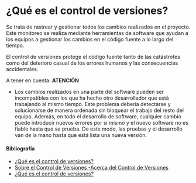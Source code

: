 # ¿Qué es el control de versiones?

Se trata de rastrear y gestionar todos los cambios realizados en el proyecto. Este monitoreo se realiza mediante herramientas de software que ayudan a los equipos a gestionar los cambios en el código fuente a lo largo del tiempo.

El control de versiones protege el código fuente tanto de las catástrofes como del deterioro casual de los errores humanos y las consecuencias accidentales.

A tener en cuenta: **ATENCIÓN**

- Los cambios realizados en una parte del software pueden ser incompatibles con los que ha hecho otro desarrollador que está trabajando al mismo tiempo. Este problema debería detectarse y solucionarse de manera ordenada sin bloquear el trabajo del resto del equipo. Además, en todo el desarrollo de software, cualquier cambio puede introducir nuevos errores por sí mismo y el nuevo software no es fiable hasta que se prueba. De este modo, las pruebas y el desarrollo van de la mano hasta que está lista una nueva versión.

#### Bibliografía

- [¿Qué es el control de versiones?](https://www.atlassian.com/es/git/tutorials/what-is-version-control)
- [Sobre el Control de Versiones -Acerca del Control de Versiones](https://git-scm.com/book/es/v2/Inicio---Sobre-el-Control-de-Versiones-Acerca-del-Control-de-Versiones)
- [¿Qué es el control de versiones?](https://unity.com/es/solutions/what-is-version-control)